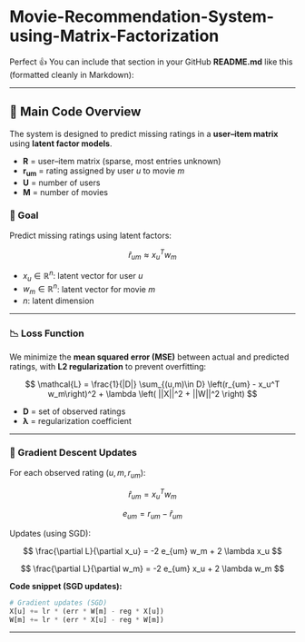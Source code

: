 # Movie-Recommendation-System-using-Matrix-Factorization

Perfect 👍 You can include that section in your GitHub **README.md** like this (formatted cleanly in Markdown):

---

## 📖 Main Code Overview

The system is designed to predict missing ratings in a **user–item matrix** using **latent factor models**.

* **R** = user–item matrix (sparse, most entries unknown)
* **r<sub>um</sub>** = rating assigned by user *u* to movie *m*
* **U** = number of users
* **M** = number of movies

### 🎯 Goal

Predict missing ratings using latent factors:

$$
\hat{r}_{um} \approx x_u^T w_m
$$

* $x_u \in \mathbb{R}^n$: latent vector for user *u*
* $w_m \in \mathbb{R}^n$: latent vector for movie *m*
* $n$: latent dimension

---

### 📉 Loss Function

We minimize the **mean squared error (MSE)** between actual and predicted ratings, with **L2 regularization** to prevent overfitting:

$$
\mathcal{L} = \frac{1}{|D|} \sum_{(u,m)\in D} \left(r_{um} - x_u^T w_m\right)^2 + \lambda \left( ||X||^2 + ||W||^2 \right)
$$

* **D** = set of observed ratings
* **λ** = regularization coefficient

---

### 🔄 Gradient Descent Updates

For each observed rating $(u, m, r_{um})$:

$$
\hat{r}_{um} = x_u^T w_m
$$

$$
e_{um} = r_{um} - \hat{r}_{um}
$$

Updates (using SGD):

$$
\frac{\partial L}{\partial x_u} = -2 e_{um} w_m + 2 \lambda x_u
$$

$$
\frac{\partial L}{\partial w_m} = -2 e_{um} x_u + 2 \lambda w_m
$$

**Code snippet (SGD updates):**

```python
# Gradient updates (SGD)
X[u] += lr * (err * W[m] - reg * X[u])
W[m] += lr * (err * X[u] - reg * W[m])
```

---


